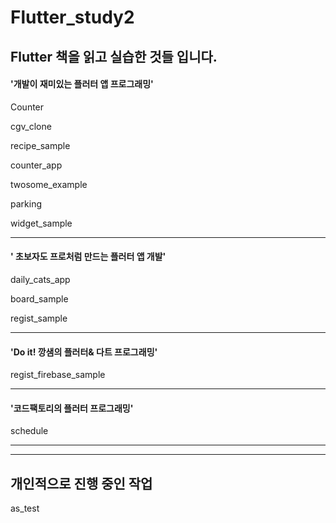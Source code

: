 # Flutter_study2

## Flutter 책을 읽고 실습한 것들 입니다.

#### '개발이 재미있는 플러터 앱 프로그래밍'

Counter

cgv_clone

recipe_sample

counter_app

twosome_example

parking

widget_sample

---

#### ' 초보자도 프로처럼 만드는 플러터 앱 개발'

daily_cats_app

board_sample

regist_sample

---

#### 'Do it! 깡샘의 플러터& 다트 프로그래밍'

regist_firebase_sample

---

#### '코드팩토리의 플러터 프로그래밍'

schedule

---

---



## 개인적으로 진행 중인 작업

as_test
